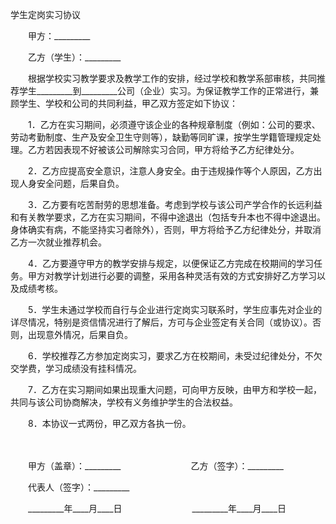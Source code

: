 



学生定岗实习协议



 

　　甲方：_________　　

　　乙方（学生）：_________　　

　　根据学校实习教学要求及教学工作的安排，经过学校和教学系部审核，共同推荐学生_________到_________公司（企业）实习。为保证教学工作的正常进行，兼顾学生、学校和公司的共同利益，甲乙双方签定如下协议：　　

　　1．乙方在实习期间，必须遵守该企业的各种规章制度（例如：公司的要求、劳动考勤制度、生产及安全卫生守则等），缺勤等同旷课，按学生学籍管理规定处理。乙方若因表现不好被该公司解除实习合同，甲方将给予乙方纪律处分。　　

　　2．乙方应提高安全意识，注意人身安全。由于违规操作等个人原因，乙方出现人身安全问题，后果自负。　　

　　3．乙方要有吃苦耐劳的思想准备。考虑到学校与该公司产学合作的长远利益和有关教学要求，乙方在实习期间，不得中途退出（包括专升本也不得中途退出。身体确实有病，不能坚持实习者除外），否则，甲方将给予乙方纪律处分，并取消乙方一次就业推荐机会。　　

　　4．乙方要遵守甲方的教学安排与规定，以便保证乙方完成在校期间的学习任务。甲方对教学计划进行必要的调整，采用各种灵活有效的方式安排好乙方学习以及成绩考核。　　

　　5．学生未通过学校而自行与企业进行定岗实习联系时，学生应事先对企业的详尽情况，特别是资信情况进行了解后，方可与企业签定有关合同（或协议）。否则，出现意外情况，后果自负。　　

　　6．学校推荐乙方参加定岗实习，要求乙方在校期间，未受过纪律处分，不欠交学费，学习成绩没有挂科情况。　　

　　7．乙方在实习期间如果出现重大问题，可向甲方反映，由甲方和学校一起，共同与该公司协商解决，学校有义务维护学生的合法权益。　　

　　8．本协议一式两份，甲乙双方各执一份。

　　

　　甲方（盖章）：_________　　　　　　　　乙方（签字）：_________　　

　　代表人（签字）：_________　　

　　_________年____月____日　　　　　　　　_________年____月____日